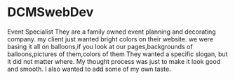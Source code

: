 # DCMSwebDev
Event Specialist 
They are a family owned event planning and decorating company.
 my client just wanted bright colors on their website. we were basing it all on balloons,if you look at our pages,backgrounds of balloons,pictures of them,colors of them
 They wanted a specific slogan, but it did not matter where.
 My thought process was just to make it look good and smooth. I also wanted to add some of my own taste. 
